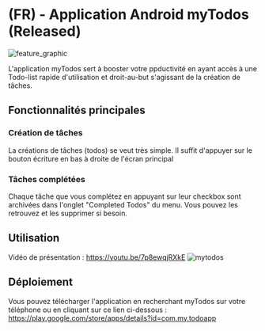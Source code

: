 # (FR) - Application Android myTodos (Released)
![feature_graphic](https://user-images.githubusercontent.com/67955344/129019699-b8382b6c-489a-44ea-8d43-89fb67028d2b.png)

L'application myTodos sert à booster votre ppductivité en ayant accès à une Todo-list rapide d'utilisation et droit-au-but s'agissant de la création de tâches.

## Fonctionnalités principales

### Création de tâches
La créations de tâches (todos) se veut très simple. Il suffit d'appuyer sur le bouton écriture en bas à droite de l'écran principal

### Tâches complétées
Chaque tâche que vous complétez en appuyant sur leur checkbox sont archivées dans l'onglet "Completed Todos" du menu.
Vous pouvez les retrouvez et les supprimer si besoin.

## Utilisation
Vidéo de présentation : https://youtu.be/7p8ewqjRXkE
![mytodos](https://user-images.githubusercontent.com/67955344/128853191-fd02e311-61c9-41bf-a47d-627f6003c805.png)

## Déploiement
Vous pouvez télécharger l'application en recherchant myTodos sur votre téléphone ou en cliquant sur ce lien ci-dessous :
https://play.google.com/store/apps/details?id=com.my.todoapp
